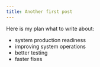 ```yaml
---
title: Another first post
---
```


Here is my plan what to write about:

- system production readiness
- improving system operations
- better testing
- faster fixes
